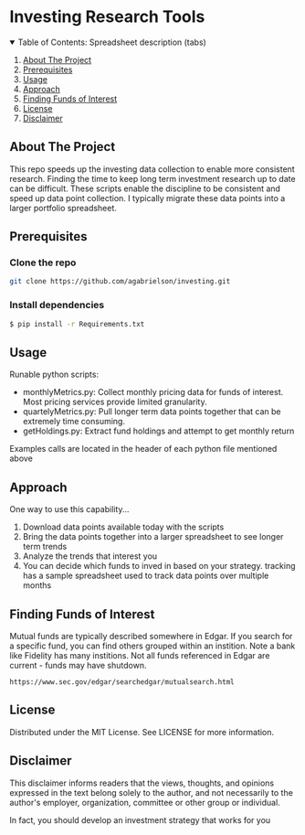 # Investing Research Tools

<!-- TABLE OF CONTENTS -->
<details open="open">
  <summary>Table of Contents: Spreadsheet description (tabs)</summary>
  <ol>
    <li><a href="#About-The-Project">About The Project</a></li>
    <li><a href="#Prerequisites">Prerequisites</a></li>
    <li><a href="#Usage">Usage</a></li>
    <li><a href="#Approach">Approach</a></li>
    <li><a href="#Finding-Funds-of-Interest">Finding Funds of Interest</a></li>
    <li><a href="#License">License</a></li>
    <li><a href="#Disclaimer">Disclaimer</a></li>
  </ol>
</details>

## About The Project

This repo speeds up the investing data collection to enable more consistent research. Finding the time to keep long term investment research up to date can be difficult. These scripts enable the discipline to be consistent and speed up data point collection. I typically migrate these data points into a larger portfolio spreadsheet.

## Prerequisites

### Clone the repo
   ```sh
   git clone https://github.com/agabrielson/investing.git
   ```
### Install dependencies
   ```sh
   $ pip install -r Requirements.txt
   ```

## Usage

Runable python scripts:
* monthlyMetrics.py: Collect monthly pricing data for funds of interest. Most pricing services provide limited granularity.
* quartelyMetrics.py: Pull longer term data points together that can be extremely time consuming.
* getHoldings.py: Extract fund holdings and attempt to get monthly return

Examples calls are located in the header of each python file mentioned above

## Approach

One way to use this capability...
1. Download data points available today with the scripts 
1. Bring the data points together into a larger spreadsheet to see longer term trends
1. Analyze the trends that interest you
1. You can decide which funds to inved in based on your strategy.
tracking has a sample spreadsheet used to track data points over multiple months

## Finding Funds of Interest

 Mutual funds are typically described somewhere in Edgar. If you search for a specific fund, you can find others grouped within an instition. Note a bank like Fidelity has many institions. Not all funds referenced in Edgar are current - funds may have shutdown.
 	
	https://www.sec.gov/edgar/searchedgar/mutualsearch.html

## License
Distributed under the MIT License. See LICENSE for more information.

## Disclaimer 

This disclaimer informs readers that the views, thoughts, and opinions expressed in the text belong solely to the author, and not necessarily to the author's employer, organization, committee or other group or individual.

In fact, you should develop an investment strategy that works for you
